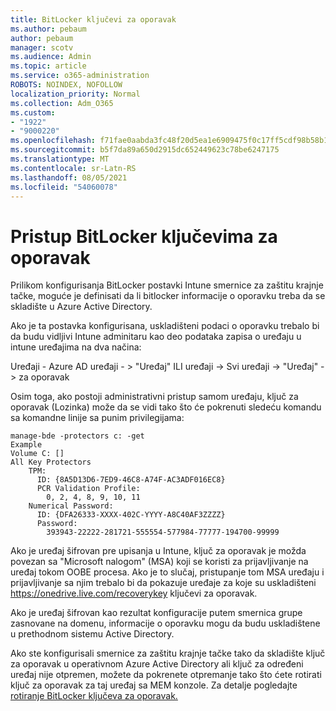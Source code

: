 ```yaml
---
title: BitLocker ključevi za oporavak
ms.author: pebaum
author: pebaum
manager: scotv
ms.audience: Admin
ms.topic: article
ms.service: o365-administration
ROBOTS: NOINDEX, NOFOLLOW
localization_priority: Normal
ms.collection: Adm_O365
ms.custom:
- "1922"
- "9000220"
ms.openlocfilehash: f71fae0aabda3fc48f20d5ea1e6909475f0c17ff5cdf98b58b1403bd2e291c19
ms.sourcegitcommit: b5f7da89a650d2915dc652449623c78be6247175
ms.translationtype: MT
ms.contentlocale: sr-Latn-RS
ms.lasthandoff: 08/05/2021
ms.locfileid: "54060078"
---
```

# <a name="accessing-bitlocker-recovery-keys"></a>Pristup BitLocker ključevima za oporavak

Prilikom konfigurisanja BitLocker postavki Intune smernice za zaštitu krajnje tačke, moguće je definisati da li bitlocker informacije o oporavku treba da se skladište u Azure Active Directory.

Ako je ta postavka konfigurisana, uskladišteni podaci o oporavku trebalo bi da budu vidljivi Intune adminitaru kao deo podataka zapisa o uređaju u intune uređajima na dva načina:

Uređaji - Azure AD uređaji - > "Uređaj" ILI uređaji -> Svi uređaji -> "Uređaj" -> za oporavak

Osim toga, ako postoji administrativni pristup samom uređaju, ključ za oporavak (Lozinka) može da se vidi tako što će pokrenuti sledeću komandu sa komandne linije sa punim privilegijama:

```
manage-bde -protectors c: -get
Example
Volume C: []
All Key Protectors
    TPM:
      ID: {8A5D13D6-7ED9-46C8-A74F-AC3ADF016EC8}
      PCR Validation Profile:
        0, 2, 4, 8, 9, 10, 11
    Numerical Password:
      ID: {DFA26333-XXXX-402C-YYYY-A8C40AF3ZZZZ}
      Password:
        393943-22222-281721-555554-577984-77777-194700-99999
```
Ako je uređaj šifrovan pre upisanja u Intune, ključ za oporavak je možda povezan sa "Microsoft nalogom" (MSA) koji se koristi za prijavljivanje na uređaj tokom OOBE procesa. Ako je to slučaj, pristupanje tom MSA uređaju i prijavljivanje sa njim trebalo bi da pokazuje uređaje za koje su uskladišteni  https://onedrive.live.com/recoverykey ključevi za oporavak.
 
Ako je uređaj šifrovan kao rezultat konfiguracije putem smernica grupe zasnovane na domenu, informacije o oporavku mogu da budu uskladištene u prethodnom sistemu Active Directory.

Ako ste konfigurisali smernice za zaštitu krajnje tačke tako da skladište ključ za oporavak u operativnom Azure Active Directory ali ključ za određeni uređaj nije otpremen, možete da pokrenete otpremanje tako što ćete rotirati ključ za oporavak za taj uređaj sa MEM konzole. Za detalje pogledajte [rotiranje BitLocker ključeva za oporavak.](https://docs.microsoft.com/mem/intune/protect/encrypt-devices#view-details-for-recovery-keys)

